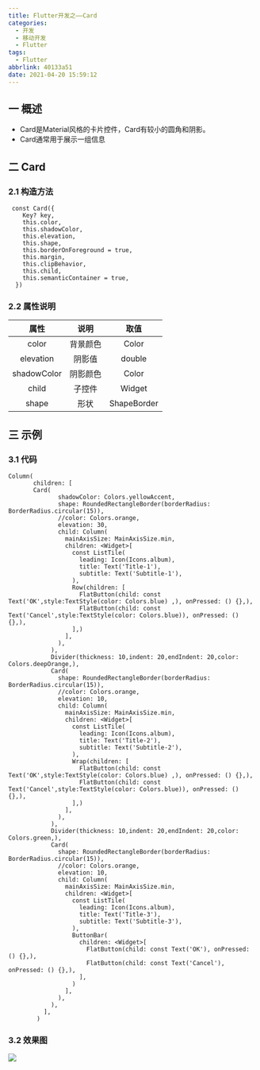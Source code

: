 ```yaml
---
title: Flutter开发之——Card
categories:
  - 开发
  - 移动开发
  - Flutter
tags:
  - Flutter
abbrlink: 40133a51
date: 2021-04-20 15:59:12
---
```

## 一 概述

* Card是Material风格的卡片控件，Card有较小的圆角和阴影。
* Card通常用于展示一组信息

<!--more-->

## 二 Card

### 2.1 构造方法

```
 const Card({
    Key? key,
    this.color,
    this.shadowColor,
    this.elevation,
    this.shape,
    this.borderOnForeground = true,
    this.margin,
    this.clipBehavior,
    this.child,
    this.semanticContainer = true,
  }) 
```

### 2.2 属性说明

|    属性     |   说明   |    取值     |
| :---------: | :------: | :---------: |
|    color    | 背景颜色 |    Color    |
|  elevation  |  阴影值  |   double    |
| shadowColor | 阴影颜色 |    Color    |
|    child    |  子控件  |   Widget    |
|    shape    |   形状   | ShapeBorder |

## 三 示例

### 3.1 代码

```
Column(
       children: [
       Card(
              shadowColor: Colors.yellowAccent,
              shape: RoundedRectangleBorder(borderRadius: BorderRadius.circular(15)),
              //color: Colors.orange,
              elevation: 30,
              child: Column(
                mainAxisSize: MainAxisSize.min,
                children: <Widget>[
                  const ListTile(
                    leading: Icon(Icons.album),
                    title: Text('Title-1'),
                    subtitle: Text('Subtitle-1'),
                  ),
                  Row(children: [
                    FlatButton(child: const Text('OK',style:TextStyle(color: Colors.blue) ,), onPressed: () {},),
                    FlatButton(child: const Text('Cancel',style:TextStyle(color: Colors.blue)), onPressed: () {},),
                  ],)
                ],
              ),
            ),
            Divider(thickness: 10,indent: 20,endIndent: 20,color: Colors.deepOrange,),
            Card(
              shape: RoundedRectangleBorder(borderRadius: BorderRadius.circular(15)),
              //color: Colors.orange,
              elevation: 10,
              child: Column(
                mainAxisSize: MainAxisSize.min,
                children: <Widget>[
                  const ListTile(
                    leading: Icon(Icons.album),
                    title: Text('Title-2'),
                    subtitle: Text('Subtitle-2'),
                  ),
                  Wrap(children: [
                    FlatButton(child: const Text('OK',style:TextStyle(color: Colors.blue) ,), onPressed: () {},),
                    FlatButton(child: const Text('Cancel',style:TextStyle(color: Colors.blue)), onPressed: () {},),
                  ],)
                ],
              ),
            ),
            Divider(thickness: 10,indent: 20,endIndent: 20,color: Colors.green,),
            Card(
              shape: RoundedRectangleBorder(borderRadius: BorderRadius.circular(15)),
              //color: Colors.orange,
              elevation: 10,
              child: Column(
                mainAxisSize: MainAxisSize.min,
                children: <Widget>[
                  const ListTile(
                    leading: Icon(Icons.album),
                    title: Text('Title-3'),
                    subtitle: Text('Subtitle-3'),
                  ),
                  ButtonBar(
                    children: <Widget>[
                      FlatButton(child: const Text('OK'), onPressed: () {},),
                      FlatButton(child: const Text('Cancel'), onPressed: () {},),
                    ],
                  )
                ],
              ),
            ),
          ],
        )
```

### 3.2 效果图

![][1]


[1]:https://cdn.jsdelivr.net/gh/PGzxc/CDN@master/blog-flutter/flutter-card-sample.png